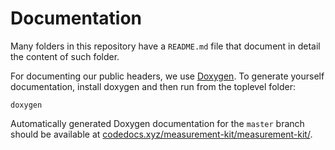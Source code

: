 # Documentation

Many folders in this repository have a `README.md` file that document
in detail the content of such folder.

For documenting our public headers, we use [Doxygen](
http://www.stack.nl/~dimitri/doxygen/). To generate yourself
documentation, install doxygen and then run from the
toplevel folder:

```
doxygen
```

Automatically generated Doxygen documentation for the `master` branch
should be available at [codedocs.xyz/measurement-kit/measurement-kit/](
https://codedocs.xyz/measurement-kit/measurement-kit/).
